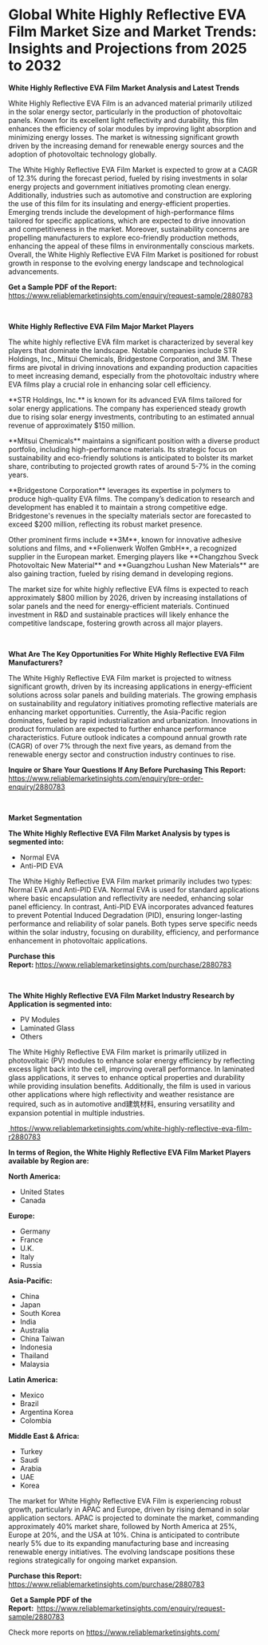 <p><h1>Global White Highly Reflective EVA Film Market Size and Market Trends: Insights and Projections from 2025 to 2032</h1></p><p><strong>White Highly Reflective EVA Film Market Analysis and Latest Trends</strong></p>
<p><p>White Highly Reflective EVA Film is an advanced material primarily utilized in the solar energy sector, particularly in the production of photovoltaic panels. Known for its excellent light reflectivity and durability, this film enhances the efficiency of solar modules by improving light absorption and minimizing energy losses. The market is witnessing significant growth driven by the increasing demand for renewable energy sources and the adoption of photovoltaic technology globally.</p><p>The White Highly Reflective EVA Film Market is expected to grow at a CAGR of 12.3% during the forecast period, fueled by rising investments in solar energy projects and government initiatives promoting clean energy. Additionally, industries such as automotive and construction are exploring the use of this film for its insulating and energy-efficient properties. Emerging trends include the development of high-performance films tailored for specific applications, which are expected to drive innovation and competitiveness in the market. Moreover, sustainability concerns are propelling manufacturers to explore eco-friendly production methods, enhancing the appeal of these films in environmentally conscious markets. Overall, the White Highly Reflective EVA Film Market is positioned for robust growth in response to the evolving energy landscape and technological advancements.</p></p>
<p><strong>Get a Sample PDF of the Report:&nbsp;</strong> <a href="https://www.reliablemarketinsights.com/enquiry/request-sample/2880783?utm_campaign=3261&utm_medium=2&utm_source=Github&utm_content=ia&utm_term=12032025&utm_id=white-highly-reflective-eva-film">https://www.reliablemarketinsights.com/enquiry/request-sample/2880783</a></p>
<p>&nbsp;</p>
<p><strong>White Highly Reflective EVA Film Major Market Players</strong></p>
<p><p>The white highly reflective EVA film market is characterized by several key players that dominate the landscape. Notable companies include STR Holdings, Inc., Mitsui Chemicals, Bridgestone Corporation, and 3M. These firms are pivotal in driving innovations and expanding production capacities to meet increasing demand, especially from the photovoltaic industry where EVA films play a crucial role in enhancing solar cell efficiency.</p><p>**STR Holdings, Inc.** is known for its advanced EVA films tailored for solar energy applications. The company has experienced steady growth due to rising solar energy investments, contributing to an estimated annual revenue of approximately $150 million.</p><p>**Mitsui Chemicals** maintains a significant position with a diverse product portfolio, including high-performance materials. Its strategic focus on sustainability and eco-friendly solutions is anticipated to bolster its market share, contributing to projected growth rates of around 5-7% in the coming years.</p><p>**Bridgestone Corporation** leverages its expertise in polymers to produce high-quality EVA films. The company’s dedication to research and development has enabled it to maintain a strong competitive edge. Bridgestone's revenues in the specialty materials sector are forecasted to exceed $200 million, reflecting its robust market presence.</p><p>Other prominent firms include **3M**, known for innovative adhesive solutions and films, and **Folienwerk Wolfen GmbH**, a recognized supplier in the European market. Emerging players like **Changzhou Sveck Photovoltaic New Material** and **Guangzhou Lushan New Materials** are also gaining traction, fueled by rising demand in developing regions.</p><p>The market size for white highly reflective EVA films is expected to reach approximately $800 million by 2026, driven by increasing installations of solar panels and the need for energy-efficient materials. Continued investment in R&D and sustainable practices will likely enhance the competitive landscape, fostering growth across all major players.</p></p>
<p>&nbsp;</p>
<p><strong>What Are The Key Opportunities For White Highly Reflective EVA Film Manufacturers?</strong></p>
<p><p>The White Highly Reflective EVA Film market is projected to witness significant growth, driven by its increasing applications in energy-efficient solutions across solar panels and building materials. The growing emphasis on sustainability and regulatory initiatives promoting reflective materials are enhancing market opportunities. Currently, the Asia-Pacific region dominates, fueled by rapid industrialization and urbanization. Innovations in product formulation are expected to further enhance performance characteristics. Future outlook indicates a compound annual growth rate (CAGR) of over 7% through the next five years, as demand from the renewable energy sector and construction industry continues to rise.</p></p>
<p><strong>Inquire or Share Your Questions If Any Before Purchasing This Report:</strong> <a href="https://www.reliablemarketinsights.com/enquiry/pre-order-enquiry/2880783?utm_campaign=3261&utm_medium=2&utm_source=Github&utm_content=ia&utm_term=12032025&utm_id=white-highly-reflective-eva-film">https://www.reliablemarketinsights.com/enquiry/pre-order-enquiry/2880783</a></p>
<p>&nbsp;</p>
<p><strong>Market Segmentation</strong></p>
<p><strong>The White Highly Reflective EVA Film Market Analysis by types is segmented into:</strong></p>
<p><ul><li>Normal EVA</li><li>Anti-PID EVA</li></ul></p>
<p><p>The White Highly Reflective EVA Film market primarily includes two types: Normal EVA and Anti-PID EVA. Normal EVA is used for standard applications where basic encapsulation and reflectivity are needed, enhancing solar panel efficiency. In contrast, Anti-PID EVA incorporates advanced features to prevent Potential Induced Degradation (PID), ensuring longer-lasting performance and reliability of solar panels. Both types serve specific needs within the solar industry, focusing on durability, efficiency, and performance enhancement in photovoltaic applications.</p></p>
<p><strong>Purchase this Report:&nbsp;</strong><a href="https://www.reliablemarketinsights.com/purchase/2880783?utm_campaign=3261&utm_medium=2&utm_source=Github&utm_content=ia&utm_term=12032025&utm_id=white-highly-reflective-eva-film">https://www.reliablemarketinsights.com/purchase/2880783</a></p>
<p>&nbsp;</p>
<p><strong>The White Highly Reflective EVA Film Market Industry Research by Application is segmented into:</strong></p>
<p><ul><li>PV Modules</li><li>Laminated Glass</li><li>Others</li></ul></p>
<p><p>The White Highly Reflective EVA Film market is primarily utilized in photovoltaic (PV) modules to enhance solar energy efficiency by reflecting excess light back into the cell, improving overall performance. In laminated glass applications, it serves to enhance optical properties and durability while providing insulation benefits. Additionally, the film is used in various other applications where high reflectivity and weather resistance are required, such as in automotive and建筑材料, ensuring versatility and expansion potential in multiple industries.</p></p>
<p><a href="https://www.reliablemarketinsights.com/white-highly-reflective-eva-film-r2880783?utm_campaign=3261&utm_medium=2&utm_source=Github&utm_content=ia&utm_term=12032025&utm_id=white-highly-reflective-eva-film">&nbsp;https://www.reliablemarketinsights.com/white-highly-reflective-eva-film-r2880783</a></p>
<p><strong>In terms of Region, the White Highly Reflective EVA Film Market Players available by Region are:</strong></p>
<p>
    <p> <strong> North America: </strong>
        <ul>
            <li>United States</li>
            <li>Canada</li>
        </ul>
        </p> 
    <p> <strong> Europe: </strong>
        <ul>
            <li>Germany</li>
            <li>France</li>
            <li>U.K.</li>
            <li>Italy</li>
            <li>Russia</li>
        </ul>
        </p> 
    <p> <strong> Asia-Pacific: </strong>
        <ul>
            <li>China</li>
            <li>Japan</li>
            <li>South Korea</li>
            <li>India</li>
            <li>Australia</li>
            <li>China Taiwan</li>
            <li>Indonesia</li>
            <li>Thailand</li>
            <li>Malaysia</li>
        </ul>
        </p> 
    <p> <strong> Latin America: </strong>
        <ul>
            <li>Mexico</li>
            <li>Brazil</li>
            <li>Argentina Korea</li>
            <li>Colombia</li>
        </ul>
        </p> 
    <p> <strong> Middle East & Africa: </strong>
        <ul>
            <li>Turkey</li>
            <li>Saudi</li>
            <li>Arabia</li>
            <li>UAE</li>
            <li>Korea</li>
        </ul>
    </p>
    </p>
<p><p>The market for White Highly Reflective EVA Film is experiencing robust growth, particularly in APAC and Europe, driven by rising demand in solar application sectors. APAC is projected to dominate the market, commanding approximately 40% market share, followed by North America at 25%, Europe at 20%, and the USA at 10%. China is anticipated to contribute nearly 5% due to its expanding manufacturing base and increasing renewable energy initiatives. The evolving landscape positions these regions strategically for ongoing market expansion.</p></p>
<p><strong>Purchase this Report: </strong><a href="https://www.reliablemarketinsights.com/purchase/2880783?utm_campaign=3261&utm_medium=2&utm_source=Github&utm_content=ia&utm_term=12032025&utm_id=white-highly-reflective-eva-film">https://www.reliablemarketinsights.com/purchase/2880783</a></p>
<p>&nbsp;<strong>Get a Sample PDF of the Report:&nbsp;&nbsp;</strong><a href="https://www.reliablemarketinsights.com/enquiry/request-sample/2880783?utm_campaign=3261&utm_medium=2&utm_source=Github&utm_content=ia&utm_term=12032025&utm_id=white-highly-reflective-eva-film">https://www.reliablemarketinsights.com/enquiry/request-sample/2880783</a></p>
<p><strong></strong></p>
<p>Check more reports on <a href="https://www.reliablemarketinsights.com/?utm_campaign=3261&utm_medium=2&utm_source=Github&utm_content=ia&utm_term=12032025&utm_id=white-highly-reflective-eva-film">https://www.reliablemarketinsights.com/</a></p>